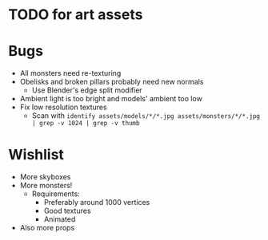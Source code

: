 TODO for art assets
===================

Bugs
====

* All monsters need re-texturing
* Obelisks and broken pillars probably need new normals
	- Use Blender's edge split modifier
* Ambient light is too bright and models' ambient too low
* Fix low resolution textures
	- Scan with `identify assets/models/*/*.jpg assets/monsters/*/*.jpg | grep -v 1024 | grep -v thumb`


Wishlist
========

* More skyboxes
* More monsters!
	- Requirements:
		+ Preferably around 1000 vertices
		+ Good textures
		+ Animated
* Also more props

